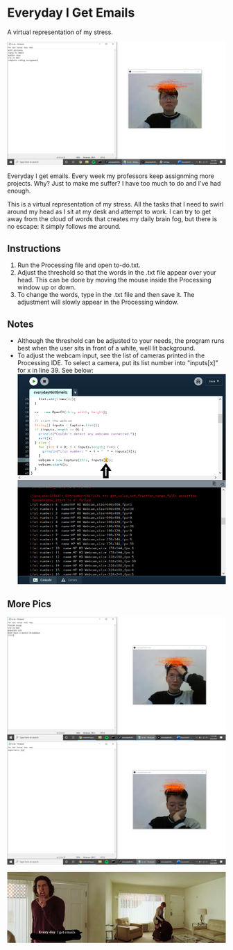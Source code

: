 # Everyday I Get Emails
A virtual representation of my stress. 

![stress example 1](https://github.com/jmac97/Everyday-I-Get-Emails/blob/master/screenshots/pic1.png?raw=true)

Everyday I get emails. Every week my professors keep assignming more projects. Why? Just to make me suffer? I have too much to do and I've had enough. 

This is a virtual representation of my stress. All the tasks that I need to swirl around my head as I sit at my desk and attempt to work. I can try to get away from the cloud of words that creates my daily brain fog, but there is no escape: it simply follows me around. 

## Instructions
1. Run the Processing file and open to-do.txt.
2. Adjust the threshold so that the words in the .txt file appear over your head. This can be done by moving the mouse inside the Processing window up or down.
3. To change the words, type in the .txt file and then save it. The adjustment will slowly appear in the Processing window. 

## Notes
* Although the threshold can be adjusted to your needs, the program runs best when the user sits in front of a white, well lit background. 
* To adjust the webcam input, see the list of cameras printed in the Processing IDE. To select a camera, put its list number into "inputs[x]" for x in line 39. See below:
![](https://github.com/jmac97/Everyday-I-Get-Emails/blob/master/screenshots/camera%20input.png)


## More Pics
![](https://github.com/jmac97/Everyday-I-Get-Emails/blob/master/screenshots/pic2.png?raw=true)
![](https://github.com/jmac97/Everyday-I-Get-Emails/blob/master/screenshots/pic3.png?raw=true)


![meme1](https://github.com/jmac97/Everyday-I-Get-Emails/blob/master/screenshots/Capture.PNG?raw=true)
